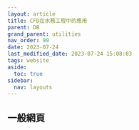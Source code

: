```yaml
---
layout: article
title: CFD在水務工程中的應用
parent: DB
grand_parent: utilities
nav_order: 99
date: 2023-07-24
last_modified_date: 2023-07-24 15:08:03
tags: website
aside:
  toc: true
sidebar:
  nav: layouts
---
```


## 一般網頁
